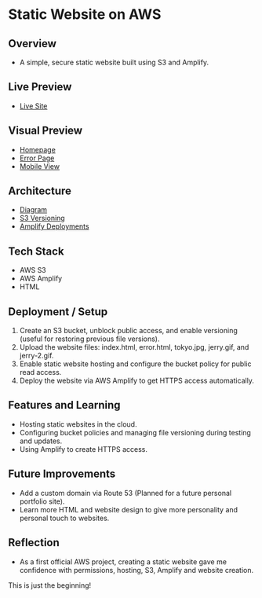 # Static Website on AWS

## Overview
- A simple, secure static website built using S3 and Amplify.

## Live Preview
- [Live Site](https://test.d11dfvv0fsfnmj.amplifyapp.com/)

## Visual Preview
- [Homepage](website-screenshot.png)
- [Error Page](website-error-screenshot.png)
- [Mobile View](website-mobile.jpeg)

## Architecture
- [Diagram](static-website-diagram.png)
- [S3 Versioning](s3-versioning.png)
- [Amplify Deployments](amplify-screenshot.png)

## Tech Stack
- AWS S3
- AWS Amplify
- HTML

## Deployment / Setup
1. Create an S3 bucket, unblock public access, and enable versioning (useful for restoring previous file versions).
2. Upload the website files: index.html, error.html, tokyo.jpg, jerry.gif, and jerry-2.gif.
3. Enable static website hosting and configure the bucket policy for public read access.
4. Deploy the website via AWS Amplify to get HTTPS access automatically.

## Features and Learning
- Hosting static websites in the cloud.
- Configuring bucket policies and managing file versioning during testing and updates.
- Using Amplify to create HTTPS access.

## Future Improvements
- Add a custom domain via Route 53 (Planned for a future personal portfolio site).
- Learn more HTML and website design to give more personality and personal touch to websites.

## Reflection
- As a first official AWS project, creating a static website gave me confidence with permissions, hosting, S3, Amplify and website creation.

This is just the beginning!
